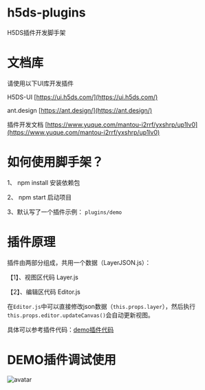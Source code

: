 # h5ds-plugins

H5DS插件开发脚手架

# 文档库

请使用以下UI库开发插件

H5DS-UI [https://ui.h5ds.com/](https://ui.h5ds.com/)

ant.design [https://ant.design/](https://ant.design/)

插件开发文档 [https://www.yuque.com/mantou-i2rrf/yxshrp/up1lv0](https://www.yuque.com/mantou-i2rrf/yxshrp/up1lv0)

# 如何使用脚手架？

1、 npm install 安装依赖包

2、 npm start 启动项目

3、默认写了一个插件示例： `plugins/demo`

# 插件原理

插件由两部分组成，共用一个数据（LayerJSON.js）：

【1】、视图区代码 Layer.js

【2】、编辑区代码 Editor.js

在`Editor.js`中可以直接修改json数据（`this.props.layer`），然后执行`this.props.editor.updateCanvas()`会自动更新视图。

具体可以参考插件代码：[demo插件代码](https://github.com/h5ds/h5ds-plugins/tree/master/plugins/demo)

# DEMO插件调试使用

![avatar](https://h5ds-cdn.oss-cn-beijing.aliyuncs.com/doc/demo.png)
